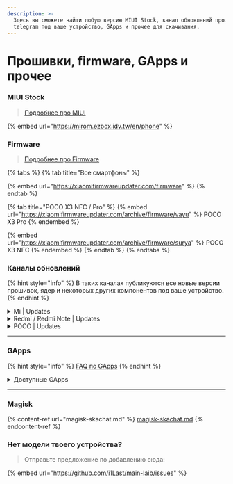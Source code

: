 ```yaml
---
description: >-
  Здесь вы сможете найти любую версию MIUI Stock, канал обновлений прошивок в
  telegram под ваше устройство, GApps и прочее для скачивания.
---
```


# Прошивки, firmware, GApps и прочее

### MIUI Stock

> [Подробнее про MIUI](../../info/code-miui.md)

{% embed url="https://mirom.ezbox.idv.tw/en/phone" %}



### Firmware

> [Подробнее про Firmware](../../info/firmware-is.md)

{% tabs %}
{% tab title="Все смартфоны" %}


{% embed url="https://xiaomifirmwareupdater.com/firmware" %}
{% endtab %}

{% tab title="POCO X3 NFC / Pro" %}
{% embed url="https://xiaomifirmwareupdater.com/archive/firmware/vayu" %}
POCO X3 Pro
{% endembed %}

{% embed url="https://xiaomifirmwareupdater.com/archive/firmware/surya" %}
POCO X3 NFC
{% endembed %}
{% endtab %}
{% endtabs %}





### Каналы обновлений

{% hint style="info" %}
В таких каналах публикуются все новые версии прошивок, ядер и некоторых других компонентов под ваше устройство.
{% endhint %}

<details>

<summary>Mi | Updates</summary>

* [Mi A3](https://t.me/mi\_a3updates)
* [Mi 8](https://t.me/mi8arsenal)
* [Mi 8 Lite](https://t.me/mi8liteupdate)
* [Mi 8 Pro | 8 Explorer](https://t.me/mi8proupdates)
* [Mi 9](https://t.me/mi9globalupdates)
* [Mi CC9 | Mi 9 Lite](https://t.me/PyxisUpdates)
* [Mi Note 10](https://t.me/MiNote10Updates)
* [Mi Note 10 Lite](https://t.me/note10liteupdates)
* [Mi 10i | 10T Lite](https://t.me/Gauguin\_Updates)
* [Mi 10i 5G | Mi 10T Lite | Redmi Note 9 Pro 5G](https://t.me/Mi10i5GOfficialUpdates)
* [Mi 10T | Mi 10T Pro](https://t.me/Mi10TSeriesUpdates)
* [Mi 11 Lite](https://t.me/XiaomiMi11LiteUpdates)
* [Mi 11X | POCO F3](https://t.me/pocoF3GlobalUpdates)

</details>

<details>

<summary>Redmi / Redmi Note | Updates</summary>

* [Redmi Note 5A | Y1](https://t.me/rn5a\_update)
* [Redmi 5+](https://t.me/vince\_news)
* [Redmi Note 6 Pro](https://t.me/tulipromindo)
* [Redmi Note 7](https://t.me/redminote7update)
* [Redmi note 7 | 7S](https://t.me/RedmiNote7Updates)
* [Redmi 7A](https://t.me/Redmi7AUpdates)
* [Redmi Note 7 Pro](https://t.me/redmi\_note\_7\_pro\_updates)
* [Redmi Note 8 | 8T](https://t.me/rn8updates)
* [Redmi 8A](https://t.me/Redmi8AUpdates)
* [Redmi Note 8 Pro](https://t.me/RedmiNote8ProUpdates)
* [Redmi 9 | Redmi Note 9](https://t.me/HelioG85\_Updates)
* [Redmi 9A](https://t.me/Redmi9AUpdate)
* [Redmi 9T](https://t.me/Redmi9TUpdates)
* [Redmi Note 9 Pro](https://t.me/RN9ProUpdate)
* [Redmi Note 9 Pro 5G | Mi 10i 5G | Mi 10T Lite](https://t.me/Mi10i5GOfficialUpdates)
* [Redmi Note 10](https://t.me/Note10\_Updates)
* [Redmi Note 10 Pro](https://t.me/RedmiNote10ProChannel)

</details>

<details>

<summary>POCO | Updates</summary>

* [POCO F1](https://t.me/PocoPhoneGlobalUpdates)
* [POCO F2 Pro](https://t.me/PocoF2ProGlobalReleases) | [индийский](https://t.me/PocoF2ProCH)
* [POCO M3](https://t.me/PocoM3GlobalUpdates)
* [POCO X3 NFC](https://t.me/PocoX3OfficialUpdates) | [индийский](https://t.me/PocoX3\_Official) | [доп](https://t.me/PocoX3IDUpdate) | [русский](https://t.me/PocoRussiaX3Updates)
* [POCO X3 Pro](https://t.me/PocoX3ProUpdates) | [индийский](https://t.me/PocoX3ProIndonesiaUpdate) | [русский](https://t.me/PocoRussiaX3PROUpdates)
* ****[POCO F3 / Mi 11X](https://t.me/pocoF3GlobalUpdates)
* [POCO F3 GT](https://t.me/PocoF3GTUpdates)

</details>

***

### GApps

{% hint style="info" %}
[FAQ по GApps](https://4pda.to/forum/index.php?showtopic=524180)
{% endhint %}

<details>

<summary>Доступные GApps</summary>

* [NikGapps](https://nikgapps.com) - **рекомендуется**
* [FlameGapps](https://flamegapps.github.io) - **рекомедуется**
* ****[WebGapps](https://t.me/WeebGAppsChannel)
* [OpenGapps](https://opengapps.org)
* [MindTheGapps](https://androidfilehost.com/?w=files\&flid=322935)
* [BitGApps](https://bitgapps.github.io)

</details>

***

### Magisk

{% content-ref url="magisk-skachat.md" %}
[magisk-skachat.md](magisk-skachat.md)
{% endcontent-ref %}



### **Нет модели твоего устройства?**

> Отправьте предложение по добавлению сюда:

{% embed url="https://github.com/i1Last/main-laib/issues" %}
